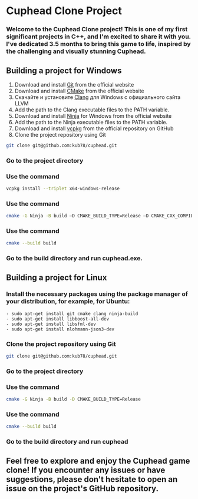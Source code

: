 # Cuphead Clone Project

### **Welcome to the Cuphead Clone project! This is one of my first significant projects in C++, and I'm excited to share it with you. I've dedicated 3.5 months to bring this game to life, inspired by the challenging and visually stunning Cuphead.**

## Building a project for Windows

1. Download and install [Git](https://git-scm.com/download/win ) from the official website
2. Download and install [CMake](https://cmake.org/download) from the official website
3. Скачайте и установите [Clang](https://releases.llvm.org/download.html) для Windows с официального сайта LLVM
4. Add the path to the Clang executable files to the PATH variable.
5. Download and install [Ninja](https://ninja-build.org/download.html ) for Windows from the official website
6. Add the path to the Ninja executable files to the PATH variable.
7. Download and install [vcpkg](https://github.com/microsoft/vcpkg ) from the official repository on GitHub
8. Clone the project repository using Git
```bash
git clone git@github.com:kub78/cuphead.git
```
### Go to the project directory
### Use the command
```bash
vcpkg install --triplet x64-windows-release
``` 
### Use the command
```bash
cmake -G Ninja -B build –D CMAKE_BUILD_TYPE=Release –D CMAKE_CXX_COMPILER=clang++
```
### Use the command 
 ```bash
cmake --build build
``` 
### Go to the build directory and run cuphead.exe.

## Building a project for Linux

### Install the necessary packages using the package manager of your distribution, for example, for Ubuntu:
    - sudo apt-get install git cmake clang ninja-build
    - sudo apt-get install libboost-all-dev
    - sudo apt-get install libsfml-dev
    - sudo apt-get install nlohmann-json3-dev
### Clone the project repository using Git
```bash
git clone git@github.com:kub78/cuphead.git
```
### Go to the project directory

### Use the command
```bash
cmake -G Ninja -B build -D CMAKE_BUILD_TYPE=Release
```
### Use the command
```bash
cmake --build build
```
### Go to the build directory and run cuphead


## Feel free to explore and enjoy the Cuphead game clone! If you encounter any issues or have suggestions, please don't hesitate to open an issue on the project's GitHub repository.

